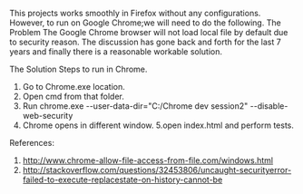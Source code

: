 This projects works smoothly in Firefox without any configurations.
However, to run on Google Chrome;we will need to do the following.
The Problem
The Google Chrome browser will not load local file by default due to security reason. The discussion has gone back and forth for the last 7 years and finally there is a reasonable workable solution.

The Solution
Steps to run in Chrome.
1. Go to Chrome.exe location.
2. Open cmd from that folder. 
3. Run chrome.exe --user-data-dir="C:/Chrome dev session2" --disable-web-security
4. Chrome opens in different window.
5.open index.html and perform tests.

References:
1. http://www.chrome-allow-file-access-from-file.com/windows.html
2. http://stackoverflow.com/questions/32453806/uncaught-securityerror-failed-to-execute-replacestate-on-history-cannot-be
